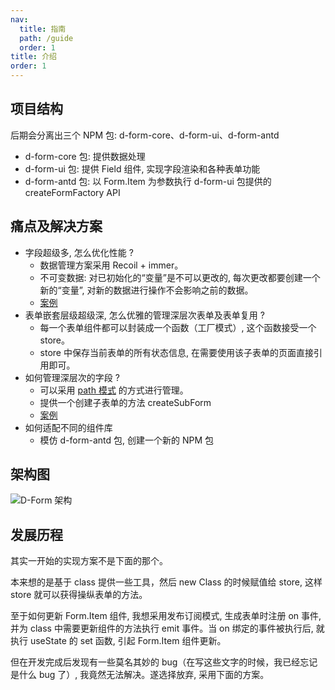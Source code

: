 ```yaml
---
nav:
  title: 指南
  path: /guide
  order: 1
title: 介绍
order: 1
---
```


## 项目结构
后期会分离出三个 NPM 包: d-form-core、d-form-ui、d-form-antd
- d-form-core 包: 提供数据处理
- d-form-ui 包: 提供 Field 组件, 实现字段渲染和各种表单功能
- d-form-antd 包: 以 Form.Item 为参数执行 d-form-ui 包提供的 createFormFactory API

## 痛点及解决方案
- 字段超级多, 怎么优化性能 ?
  - 数据管理方案采用 Recoil + immer。
  - 不可变数据: 对已初始化的“变量”是不可以更改的, 每次更改都要创建一个新的“变量”, 对新的数据进行操作不会影响之前的数据。
  - [案例](/guide/basic/use-values#%E5%9F%BA%E4%BA%8E-immer-%E8%83%BD%E6%9C%89%E6%95%88%E6%94%B9%E5%96%84-react-setstate-%E7%9A%84%E7%83%A6%E6%81%BC)
- 表单嵌套层级超级深, 怎么优雅的管理深层次表单及表单复用 ?
  - 每一个表单组件都可以封装成一个函数（工厂模式）, 这个函数接受一个 store。
  - store 中保存当前表单的所有状态信息, 在需要使用该子表单的页面直接引用即可。
- 如何管理深层次的字段 ?
  - 可以采用 [path 模式](https://www.lodashjs.com/docs/lodash.get) 的方式进行管理。
  - 提供一个创建子表单的方法 createSubForm
  - [案例](/guide/advanced/nesting-form#%E5%AD%90%E8%A1%A8%E5%8D%95%E5%B5%8C%E5%A5%97%E5%A4%8D%E7%94%A8)
- 如何适配不同的组件库
  - 模仿 d-form-antd 包, 创建一个新的 NPM 包

## 架构图
![D-Form 架构](https://form-1305245006.cos-website.ap-shanghai.myqcloud.com/architectureDiagram.png)

## 发展历程
其实一开始的实现方案不是下面的那个。

本来想的是基于 class 提供一些工具，然后 new Class 的时候赋值给 store, 这样 store 就可以获得操纵表单的方法。

至于如何更新 Form.Item 组件, 我想采用发布订阅模式, 生成表单时注册 on 事件, 并为 class 中需要更新组件的方法执行 emit 事件。当 on 绑定的事件被执行后, 就执行 useState 的 set 函数, 引起 Form.Item 组件更新。

但在开发完成后发现有一些莫名其妙的 bug（在写这些文字的时候，我已经忘记是什么 bug 了）, 我竟然无法解决。遂选择放弃, 采用下面的方案。
